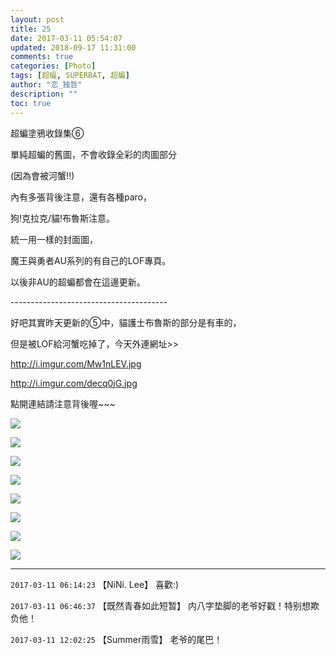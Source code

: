 ```yaml
---
layout: post
title: 25
date: 2017-03-11 05:54:07
updated: 2018-09-17 11:31:00
comments: true
categories: [Photo]
tags: [超蝠, SUPERBAT, 超蝙]
author: "恋_独哲"
description: ""
toc: true
---
```


<p>超蝙塗鴉收錄集⑥</p> 
<p>單純超蝙的舊圖，不會收錄全彩的肉圖部分</p> 
<p>(因為會被河蟹!!)</p> 
<p>內有多張背後注意，還有各種paro，</p> 
<p>狗!克拉克/貓!布魯斯注意。</p> 
<p>統一用一樣的封面圖，</p> 
<p>魔王與勇者AU系列的有自己的LOF專頁。</p> 
<p>以後非AU的超蝙都會在這邊更新。</p> 
<p>---------------------------------------</p> 
<p>好吧其實昨天更新的⑤中，貓護士布魯斯的部分是有車的，</p> 
<p>但是被LOF給河蟹吃掉了，今天外連網址&gt;&gt;</p> 
<p><a target="_blank" rel="nofollow" href="http://i.imgur.com/Mw1nLEV.jpg"  >http://i.imgur.com/Mw1nLEV.jpg</a><br /></p> 
<p><a target="_blank" rel="nofollow" href="http://i.imgur.com/decq0jG.jpg"  >http://i.imgur.com/decq0jG.jpg</a><br /></p> 
<p>點開連結請注意背後喔~~~</p>

![](https://raw.githubusercontent.com/alicewish/maple50821/master/img_YW5MWVN1NEpoZFdvdEJ4MVdyMjBpc0tlSVlOLzVhemswZWptUTZ6d2dSdkdoeEdHdDFZc1VRPT0.jpg)

![](https://raw.githubusercontent.com/alicewish/maple50821/master/img_YW5MWVN1NEpoZFdvdEJ4MVdyMjBpclc3dnpSbHU3d0VlYUNsY1JRV1dtOWtuaGxHSHFJenJBPT0.jpg)

![](https://raw.githubusercontent.com/alicewish/maple50821/master/img_YW5MWVN1NEpoZFdvdEJ4MVdyMjBpdlZ1VjAzbzBBVk5kbDRqdUJoNGNrZnpINFl1TEJXZ25RPT0.jpg)

![](https://raw.githubusercontent.com/alicewish/maple50821/master/img_YW5MWVN1NEpoZFdvdEJ4MVdyMjBpdkhLWC9YZG44dy9NNXJiS2I4aGJ3Wmxua043N3FOc09BPT0.jpg)

![](https://raw.githubusercontent.com/alicewish/maple50821/master/img_YW5MWVN1NEpoZFdvdEJ4MVdyMjBpbUpNS0RMNlYvVHFla0tFczJVNzV2aGFQTkU5TEwxM3FnPT0.jpg)

![](https://raw.githubusercontent.com/alicewish/maple50821/master/img_YW5MWVN1NEpoZFdvdEJ4MVdyMjBpcExFQk1GT0pqT1Y3djRVMXN4V0RlQUNCVGN2bjdPNTBBPT0.jpg)

![](https://raw.githubusercontent.com/alicewish/maple50821/master/img_YW5MWVN1NEpoZFdvdEJ4MVdyMjBpbUxhVXEraVg2MnNnQkk5K3RxczFQOFlZQkkwSDRvTzlBPT0.jpg)

![](https://raw.githubusercontent.com/alicewish/maple50821/master/img_YW5MWVN1NEpoZFdvdEJ4MVdyMjBpaExFeXhNL3F4cGkxMXNBeFF2YlBscEFzU1pVcWE1ZmZnPT0.jpg)

---

`2017-03-11 06:14:23` 【NiNi. Lee】 喜歡:)

`2017-03-11 06:46:37` 【既然青春如此短暂】 内八字垫脚的老爷好戳！特别想欺负他！

`2017-03-11 12:02:25` 【Summer雨雪】 老爷的尾巴！
